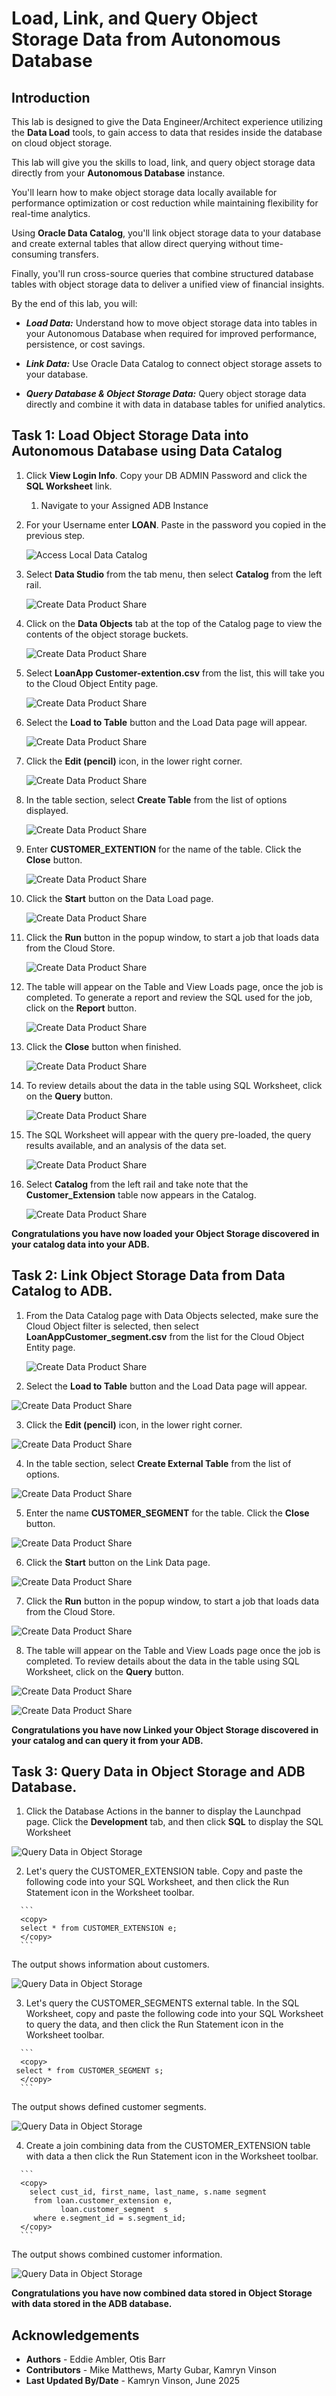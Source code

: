 # Load, Link, and Query Object Storage Data from Autonomous Database

## Introduction

This lab is designed to give the Data Engineer/Architect experience utilizing the **Data Load** tools, to gain access to data that resides inside the database on cloud object storage.  

This lab will give you the skills to load, link, and query object storage data directly from your **Autonomous Database** instance.  

You'll learn how to make object storage data locally available for performance optimization or cost reduction while maintaining flexibility for real-time analytics.  

Using **Oracle Data Catalog**, you'll link object storage data to your database and create external tables that allow direct querying without time-consuming transfers.  

Finally, you'll run cross-source queries that combine structured database tables with object storage data to deliver a unified view of financial insights.

By the end of this lab, you will:

   * ***Load Data:*** Understand how to move object storage data into tables in your Autonomous Database when required for improved performance, persistence, or cost savings.

   * ***Link Data:*** Use Oracle Data Catalog to connect object storage assets to your database.

   * ***Query Database & Object Storage Data:*** Query object storage data directly and combine it with data in database tables for unified analytics.

## Task 1: Load Object Storage Data into Autonomous Database using Data Catalog

1. Click **View Login Info**. Copy your DB ADMIN Password and click the **SQL Worksheet** link.

   1. Navigate to your Assigned ADB Instance

2. For your Username enter **LOAN**. Paste in the password you copied in the previous step.

    ![Access Local Data Catalog](./images/sql-sign-in.png "Access Local Data Catalog")  

3. Select **Data Studio** from the tab menu, then select **Catalog** from the left rail. 

      ![Create Data Product Share](./images/task1-scrn-7.png "Create Data Product Share")

4.  Click on the **Data Objects** tab at the top of the Catalog page to view the contents of the object storage buckets.

      ![Create Data Product Share](./images/task1-scrn-8.png "Create Data Product Share")

5. Select **LoanApp Customer-extention.csv** from the list, this will take you to the Cloud Object Entity page.

      ![Create Data Product Share](./images/click-csv.png "Create Data Product Share")

5. Select the **Load to Table** button and the Load Data page will appear. 

      ![Create Data Product Share](./images/task1-scrn-9.png "Create Data Product Share")  

6. Click the **Edit (pencil)** icon, in the lower right corner.  

      ![Create Data Product Share](./images/task1-scrn-10.png "Create Data Product Share")  

7. In the table section, select **Create Table** from the list of options displayed.  

      ![Create Data Product Share](./images/task1-scrn-11.png "Create Data Product Share")  

8. Enter **CUSTOMER_EXTENTION** for the name of the table. Click the **Close** button. 

      ![Create Data Product Share](./images/task1-scrn-12.png "Create Data Product Share")  
 
9. Click the **Start** button on the Data Load page.  

      ![Create Data Product Share](./images/task1-scrn-13.png "Create Data Product Share")  

10. Click the **Run** button in the popup window, to start a job that loads data from the Cloud Store.  

      ![Create Data Product Share](./images/run-load.png "Create Data Product Share") 

11. The table will appear on the Table and View Loads page, once the job is completed. To generate a report and review the SQL used for the job, click on the **Report** button.  

      ![Create Data Product Share](./images/task1-scrn-14.png "Create Data Product Share")  

12. Click the **Close** button when finished.  

      ![Create Data Product Share](./images/task1-scrn-15.png "Create Data Product Share")  

13. To review details about the data in the table using SQL Worksheet, click on the **Query** button.  

      ![Create Data Product Share](./images/task1-scrn-16.png "Create Data Product Share")  

14. The SQL Worksheet will appear with the query pre-loaded, the query results available, and an analysis of the data set.  

      ![Create Data Product Share](./images/task1-scrn-17.png "Create Data Product Share")  

15. Select **Catalog** from the left rail and take note that the **Customer_Extension** table now appears in the Catalog.

      ![Create Data Product Share](./images/task1-scrn-18.png "Create Data Product Share")

   **Congratulations you have now loaded your Object Storage discovered in your catalog data into your ADB.**

## Task 2: Link Object Storage Data from Data Catalog to ADB.

   1. From the Data Catalog page with Data Objects selected, make sure the Cloud Object filter is selected, then select **LoanAppCustomer_segment.csv** from the list for the Cloud Object Entity page.

      ![Create Data Product Share](./images/task2-scrn-1a.png "Create Data Product Share")

   2. Select the **Load to Table** button and the Load Data page will appear.

   ![Create Data Product Share](./images/task2-scrn-10a.png "Create Data Product Share")

   3. Click the **Edit (pencil)** icon, in the lower right corner.

   ![Create Data Product Share](./images/task2-scrn-10b.png "Create Data Product Share")

   4. In the table section, select **Create External Table** from the list of options.

   ![Create Data Product Share](./images/task2-scrn-11.png "Create Data Product Share")

   5. Enter the name **CUSTOMER_SEGMENT** for the table.  Click the **Close** button.

   ![Create Data Product Share](./images/task2-scrn-12.png "Create Data Product Share")

   6. Click the **Start** button on the Link Data page.

   ![Create Data Product Share](./images/task2-scrn-12a.png "Create Data Product Share")

   7. Click the **Run** button in the popup window, to start a job that loads data from the Cloud Store.

   ![Create Data Product Share](./images/task2-scrn-13.png "Create Data Product Share")

   8. The table will appear on the Table and View Loads page once the job is completed. To review details about the data in the table using SQL Worksheet, click on the **Query** button.

   ![Create Data Product Share](./images/task2-scrn-14.png "Create Data Product Share")

   ![Create Data Product Share](./images/task2-scrn-17.png "Create Data Product Share")

   **Congratulations you have now Linked your Object Storage discovered in your catalog and can query it from your ADB.**

## Task 3: Query Data in Object Storage and ADB Database.

   1.	Click the Database Actions in the banner to display the Launchpad page. Click the **Development** tab, and then click **SQL** to display the SQL Worksheet

  ![Query Data in Object Storage](./images/task3-scrn-1.png "Query Data in Object Storage")

   2.	Let's query the CUSTOMER_EXTENSION table. Copy and paste the following code into your SQL Worksheet, and then click the Run Statement icon in the Worksheet toolbar.

      ```
      <copy>
      select * from CUSTOMER_EXTENSION e;
      </copy>
      ```

   The output shows information about customers.

  ![Query Data in Object Storage](./images/task3-scrn-2.png "Query Data in Object Storage")

   3.	Let's query the CUSTOMER_SEGMENTS external table. In the SQL Worksheet, copy and paste the following code into your SQL Worksheet to query the data, and then click the Run Statement icon in the Worksheet toolbar.

      ```
      <copy>
     select * from CUSTOMER_SEGMENT s;
      </copy>
      ```

   The output shows defined customer segments.

  ![Query Data in Object Storage](./images/task3-scrn-3.png "Query Data in Object Storage")

   4.	Create a join combining data from the CUSTOMER_EXTENSION table with data a then click the Run Statement icon in the Worksheet toolbar.

      ```
      <copy>
        select cust_id, first_name, last_name, s.name segment
         from loan.customer_extension e,
               loan.customer_segment  s
         where e.segment_id = s.segment_id;
      </copy>
      ```

   The output shows combined customer information.

  ![Query Data in Object Storage](./images/task3-scrn-4a.png "Query Data in Object Storage")


   **Congratulations you have now combined data stored in Object Storage with data stored in the ADB database.**

## Acknowledgements
* **Authors** - Eddie Ambler, Otis Barr
* **Contributors** - Mike Matthews, Marty Gubar, Kamryn Vinson
* **Last Updated By/Date** - Kamryn Vinson, June 2025
